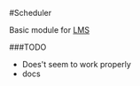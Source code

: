 #Scheduler

Basic module for [LMS](https://github.com/Phibedy/LMS)

###TODO
 * Does't seem to work properly
 * docs
